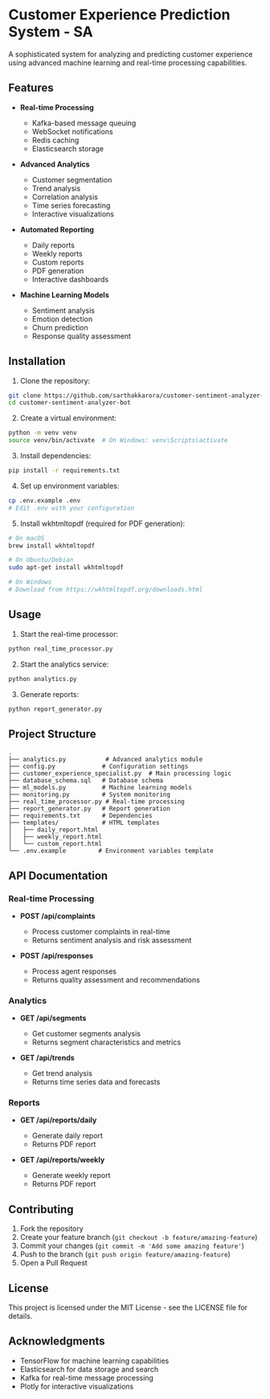 # Customer Experience Prediction System - SA

A sophisticated system for analyzing and predicting customer experience using advanced machine learning and real-time processing capabilities.

## Features

- **Real-time Processing**
  - Kafka-based message queuing
  - WebSocket notifications
  - Redis caching
  - Elasticsearch storage

- **Advanced Analytics**
  - Customer segmentation
  - Trend analysis
  - Correlation analysis
  - Time series forecasting
  - Interactive visualizations

- **Automated Reporting**
  - Daily reports
  - Weekly reports
  - Custom reports
  - PDF generation
  - Interactive dashboards

- **Machine Learning Models**
  - Sentiment analysis
  - Emotion detection
  - Churn prediction
  - Response quality assessment

## Installation

1. Clone the repository:
```bash
git clone https://github.com/sarthakkarora/customer-sentiment-analyzer-bot.git
cd customer-sentiment-analyzer-bot
```

2. Create a virtual environment:
```bash
python -m venv venv
source venv/bin/activate  # On Windows: venv\Scripts\activate
```

3. Install dependencies:
```bash
pip install -r requirements.txt
```

4. Set up environment variables:
```bash
cp .env.example .env
# Edit .env with your configuration
```

5. Install wkhtmltopdf (required for PDF generation):
```bash
# On macOS
brew install wkhtmltopdf

# On Ubuntu/Debian
sudo apt-get install wkhtmltopdf

# On Windows
# Download from https://wkhtmltopdf.org/downloads.html
```

## Usage

1. Start the real-time processor:
```bash
python real_time_processor.py
```

2. Start the analytics service:
```bash
python analytics.py
```

3. Generate reports:
```bash
python report_generator.py
```

## Project Structure

```
.
├── analytics.py           # Advanced analytics module
├── config.py             # Configuration settings
├── customer_experience_specialist.py  # Main processing logic
├── database_schema.sql   # Database schema
├── ml_models.py          # Machine learning models
├── monitoring.py         # System monitoring
├── real_time_processor.py # Real-time processing
├── report_generator.py   # Report generation
├── requirements.txt      # Dependencies
├── templates/            # HTML templates
│   ├── daily_report.html
│   ├── weekly_report.html
│   └── custom_report.html
└── .env.example         # Environment variables template
```

## API Documentation

### Real-time Processing

- **POST /api/complaints**
  - Process customer complaints in real-time
  - Returns sentiment analysis and risk assessment

- **POST /api/responses**
  - Process agent responses
  - Returns quality assessment and recommendations

### Analytics

- **GET /api/segments**
  - Get customer segments analysis
  - Returns segment characteristics and metrics

- **GET /api/trends**
  - Get trend analysis
  - Returns time series data and forecasts

### Reports

- **GET /api/reports/daily**
  - Generate daily report
  - Returns PDF report

- **GET /api/reports/weekly**
  - Generate weekly report
  - Returns PDF report

## Contributing

1. Fork the repository
2. Create your feature branch (`git checkout -b feature/amazing-feature`)
3. Commit your changes (`git commit -m 'Add some amazing feature'`)
4. Push to the branch (`git push origin feature/amazing-feature`)
5. Open a Pull Request

## License

This project is licensed under the MIT License - see the LICENSE file for details.

## Acknowledgments

- TensorFlow for machine learning capabilities
- Elasticsearch for data storage and search
- Kafka for real-time message processing
- Plotly for interactive visualizations

